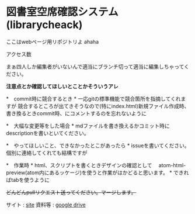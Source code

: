 # 図書室空席確認システム　(librarycheack)

ここはwebページ用リポジトリよ
ahaha


アクセス数
<img src="https://profile-counter.glitch.me/librarycheck/count.svg" alt="" />

まぁ四人しか編集者がいないんで適当にブランチ切って適当に編集しちゃってください。

**注意点とか確認してほしいとことかそういうアレ**

*　commit時に競合するとき
	* 一応gitの標準機能で競合箇所を指摘してくれますが
	  競合するところが出てきそうなので(特にindex.html)新規ファイル作成時、書き換るときcommit時、にコメントするのを忘れないように

*　大幅な変更等をした場合
	* mdファイルを書き換えるかコミット時にdescriptionを書いといてください。

*　やってほしいこと、できなかったとこがあったら
	* issueを書いてください。個別に連絡してくれても結構ですが

*　作業時
	* html、スクリプトを書くときデザインの確認として
	　atom-html-preview(atom内にあるッケージ)を使うと作業がはかどると思います。
    * できればtabを使うように

~~どんどんpullリクエスト送ってください。マージします。~~


サイト : [site](https://ibkosen-librarycondition.netlify.app/)
資料等 : [google drive](https://drive.google.com/drive/folders/1YB1rYuMj9Dod96YIM1sCtQFkhL5izmdC?usp=sharing)
